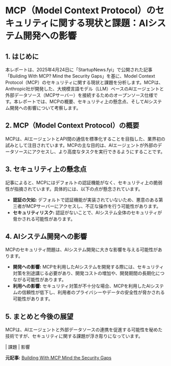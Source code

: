 # MCP（Model Context Protocol）のセキュリティに関する現状と課題：AIシステム開発への影響

## 1. はじめに

本レポートは、2025年4月24日に「StartupNews.fyi」で公開された記事「Building With MCP? Mind the Security Gaps」を基に、Model Context Protocol（MCP）のセキュリティに関する現状と課題を分析します。MCPは、Anthropic社が開発した、大規模言語モデル（LLM）ベースのAIエージェントと外部データソース（MCPサーバー）を接続するためのオープンソース仕様です。本レポートでは、MCPの概要、セキュリティ上の懸念点、そしてAIシステム開発への影響について考察します。

## 2. MCP（Model Context Protocol）の概要

MCPは、AIエージェントとAPI間の通信を標準化することを目指した、業界初の試みとして注目されています。MCPの主な目的は、AIエージェントが外部のデータソースにアクセスし、より高度なタスクを実行できるようにすることです。

## 3. セキュリティ上の懸念点

記事によると、MCPにはデフォルトの認証機能がなく、セキュリティ上の脆弱性が指摘されています。具体的には、以下の点が懸念されています。

* **認証の欠如:** デフォルトで認証機能が実装されていないため、悪意のある第三者がMCPサーバーにアクセスし、不正な操作を行う可能性があります。
* **セキュリティリスク:** 認証がないことで、AIシステム全体のセキュリティが脅かされる可能性があります。

## 4. AIシステム開発への影響

MCPのセキュリティ問題は、AIシステム開発に大きな影響を与える可能性があります。

* **開発への影響:** MCPを利用したAIシステムを開発する際には、セキュリティ対策を別途講じる必要があり、開発コストの増加や、開発期間の長期化につながる可能性があります。
* **利用への影響:** セキュリティ対策が不十分な場合、MCPを利用したAIシステムの信頼性が低下し、利用者のプライバシーやデータの安全性が脅かされる可能性があります。

## 5. まとめと今後の展望

MCPは、AIエージェントと外部データソースの連携を促進する可能性を秘めた技術ですが、セキュリティに関する課題が浮き彫りになっています。

| 課題 | 影響 

**元記事:** [Building With MCP Mind the Security Gaps](https://startupnews.fyi/2025/04/24/building-with-mcp-mind-the-security-gaps/)